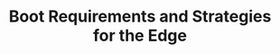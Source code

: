 ---
categories:
- bkk19
description: Edge computing has some unique requirements and challenges in the boot
  area. LEDGE team and guests are digging in the details during a sprint at Connect.
  This BoF session&nbsp; will summarize the findings and strategies to meet those
  requirements.&nbsp;Any presentation material will be made available after the sprint
  happens.
image:
  featured: 'true'
  path: /assets/images/featured-images/bkk19/BKK19-411.png
session_attendee_num: '22'
session_id: BKK19-411
session_room: Session Room 1 (Lotus 1-2)
session_slot:
  end_time: '2019-04-04 11:55:00'
  start_time: '2019-04-04 11:30:00'
session_speakers:
- speaker_bio: Francois-Frederic is an entrepreneur with 30 years of experience in
    technical, sales and marketing positions. Prior to joining Linaro, Francois-Frederic
    was VP Business Development at 6WIND where he has been instrumental in creating
    success for SDN and NFV offerings. Prior to that, he has been CTO and co-founder
    of Vedicis where he led architecture and development teams, and previously he
    held several technical and marketing functions at Olivetti, Unisys, Access360,
    Tempoline, Versada Networks, NetSecureOne and Radware. Francois-Frederic holds
    a degree in computing science from Universite de Paris VII. He is the author of
    seven granted patents.
  speaker_company: Linaro
  speaker_image: /assets/images/speakers/bkk19/francois-frederic-ozog.jpg
  speaker_location: Cambridge, UK
  speaker_name: François-Frédéric Ozog
  speaker_position: Director LEDGE
  speaker_username: francois.ozog
- speaker_bio: ''
  speaker_company: Arm
  speaker_image: /assets/images/speakers/placeholder.jpg
  speaker_location: ''
  speaker_name: Sughosh Ganu
  speaker_position: Staff Software Engineer
  speaker_username: sughosh.ganu
session_track: IoT Fog/Gateway/Edge Computing
tag: session
tags:
- Boot Architecture
title: Boot Requirements and Strategies for the Edge
---